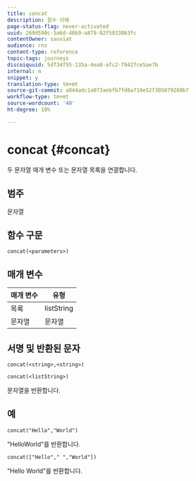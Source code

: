 ```yaml
---
title: concat
description: 함수 이해
page-status-flag: never-activated
uuid: 269d590c-5a6d-40b9-a879-02f5033863fc
contentOwner: sauviat
audience: rns
content-type: reference
topic-tags: journeys
discoiquuid: 5df34f55-135a-4ea8-afc2-f9427ce5ae7b
internal: n
snippet: y
translation-type: tm+mt
source-git-commit: a844adc1a073aebfb7fd8a719e52f305079260b7
workflow-type: tm+mt
source-wordcount: '40'
ht-degree: 10%

---
```



# concat {#concat}

두 문자열 매개 변수 또는 문자열 목록을 연결합니다.

## 범주

문자열

## 함수 구문

`concat(<parameters>)`

## 매개 변수

| 매개 변수 | 유형 |
|-----------|------------------|
| 목록 | listString |
| 문자열 | 문자열 |

## 서명 및 반환된 문자

`concat(<string>,<string>)`

`concat(<listString>)`

문자열을 반환합니다.

## 예

`concat("Hello","World")`

&quot;HelloWorld&quot;를 반환합니다.

`concat(["Hello"," ","World"])`

&quot;Hello World&quot;를 반환합니다.
